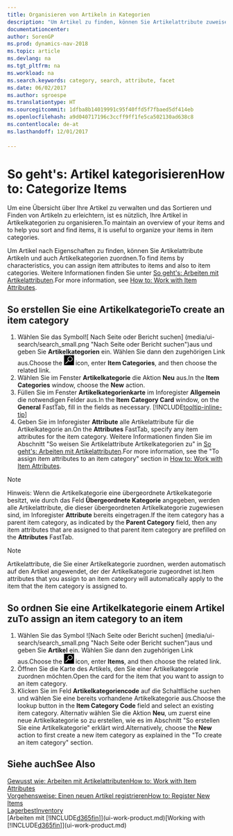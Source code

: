 ```yaml
---
title: Organisieren von Artikeln in Kategorien
description: "Um Artikel zu finden, können Sie Artikelattribute zuweisen und Artikel nach den definierten Kategorien organisieren."
documentationcenter: 
author: SorenGP
ms.prod: dynamics-nav-2018
ms.topic: article
ms.devlang: na
ms.tgt_pltfrm: na
ms.workload: na
ms.search.keywords: category, search, attribute, facet
ms.date: 06/02/2017
ms.author: sgroespe
ms.translationtype: HT
ms.sourcegitcommit: 1dfba8b14019991c95f40ffd5f7fbaed5df414eb
ms.openlocfilehash: a9d040717196c3ccff9ff1fe5ca502130ad638c8
ms.contentlocale: de-at
ms.lasthandoff: 12/01/2017

---
```

# <a name="how-to-categorize-items"></a><span data-ttu-id="3656c-103">So geht's: Artikel kategorisieren</span><span class="sxs-lookup"><span data-stu-id="3656c-103">How to: Categorize Items</span></span>
<span data-ttu-id="3656c-104">Um eine Übersicht über Ihre Artikel zu verwalten und das Sortieren und Finden von Artikeln zu erleichtern, ist es nützlich, Ihre Artikel in Artikelkategorien zu organisieren.</span><span class="sxs-lookup"><span data-stu-id="3656c-104">To maintain an overview of your items and to help you sort and find items, it is useful to organize your items in item categories.</span></span>

<span data-ttu-id="3656c-105">Um Artikel nach Eigenschaften zu finden, können Sie Artikelattribute Artikeln und auch Artikelkategorien zuordnen.</span><span class="sxs-lookup"><span data-stu-id="3656c-105">To find items by characteristics, you can assign item attributes to items and also to item categories.</span></span> <span data-ttu-id="3656c-106">Weitere Informationen finden Sie unter [So geht's: Arbeiten mit Artikelattributen](inventory-how-work-item-attributes.md).</span><span class="sxs-lookup"><span data-stu-id="3656c-106">For more information, see [How to: Work with Item Attributes](inventory-how-work-item-attributes.md).</span></span>

## <a name="to-create-an-item-category"></a><span data-ttu-id="3656c-107">So erstellen Sie eine Artikelkategorie</span><span class="sxs-lookup"><span data-stu-id="3656c-107">To create an item category</span></span>
1. <span data-ttu-id="3656c-108">Wählen Sie das Symbol![ Nach Seite oder Bericht suchen] (media/ui-search/search_small.png "Nach Seite oder Bericht suchen")aus und geben Sie **Artikelkategorien** ein. Wählen Sie dann den zugehörigen Link aus.</span><span class="sxs-lookup"><span data-stu-id="3656c-108">Choose the ![Search for Page or Report](media/ui-search/search_small.png "Search for Page or Report icon") icon, enter **Item Categories**, and then choose the related link.</span></span>
2. <span data-ttu-id="3656c-109">Wählen Sie im Fenster **Artikelkategorie** die Aktion **Neu** aus.</span><span class="sxs-lookup"><span data-stu-id="3656c-109">In the **Item Categories** window, choose the **New** action.</span></span>
3. <span data-ttu-id="3656c-110">Füllen Sie im Fenster **Artikelkategorienkarte** im Inforegister **Allgemein** die notwendigen Felder aus.</span><span class="sxs-lookup"><span data-stu-id="3656c-110">In the **Item Category Card** window, on the **General** FastTab, fill in the fields as necessary.</span></span> [!INCLUDE[tooltip-inline-tip](includes/tooltip-inline-tip_md.md)]
4. <span data-ttu-id="3656c-111">Geben Sie im Inforegister **Attribute** alle Artikelattribute für die Artikelkategorie an.</span><span class="sxs-lookup"><span data-stu-id="3656c-111">On the **Attributes** FastTab, specify any item attributes for the item category.</span></span> <span data-ttu-id="3656c-112">Weitere Informationen finden Sie im Abschnitt "So weisen Sie Artikelattribute Artikelkategorien zu" in [So geht's: Arbeiten mit Artikelattributen](inventory-how-work-item-attributes.md).</span><span class="sxs-lookup"><span data-stu-id="3656c-112">For more information, see the "To assign item attributes to an item category" section in [How to: Work with Item Attributes](inventory-how-work-item-attributes.md).</span></span>

> [!NOTE]  
>   <span data-ttu-id="3656c-113">Hinweis: Wenn die Artikelkategorie eine übergeordnete Artikelkategorie besitzt, wie durch das Feld **Übergeordnete Kategorie** angegeben, werden alle Artikelattribute, die dieser übergeordneten Artikelkategorie zugewiesen sind, im Inforegister **Attribute** bereits eingetragen.</span><span class="sxs-lookup"><span data-stu-id="3656c-113">If the item category has a parent item category, as indicated by the **Parent Category** field, then any item attributes that are assigned to that parent item category are prefilled on the **Attributes** FastTab.</span></span>

> [!NOTE]  
>   <span data-ttu-id="3656c-114">Artikelattribute, die Sie einer Artikelkategorie zuordnen, werden automatisch auf den Artikel angewendet, der der Artikelkategorie zugeordnet ist.</span><span class="sxs-lookup"><span data-stu-id="3656c-114">Item attributes that you assign to an item category will automatically apply to the item that the item category is assigned to.</span></span>

## <a name="to-assign-an-item-category-to-an-item"></a><span data-ttu-id="3656c-115">So ordnen Sie eine Artikelkategorie einem Artikel zu</span><span class="sxs-lookup"><span data-stu-id="3656c-115">To assign an item category to an item</span></span>
1. <span data-ttu-id="3656c-116">Wählen Sie das Symbol ![Nach Seite oder Bericht suchen] (media/ui-search/search_small.png "Nach Seite oder Bericht suchen")aus und geben Sie **Artikel** ein. Wählen Sie dann den zugehörigen Link aus.</span><span class="sxs-lookup"><span data-stu-id="3656c-116">Choose the ![Search for Page or Report](media/ui-search/search_small.png "Search for Page or Report icon") icon, enter **Items**, and then choose the related link.</span></span>
2. <span data-ttu-id="3656c-117">Öffnen Sie die Karte des Artikels, den Sie einer Artikelkategorie zuordnen möchten.</span><span class="sxs-lookup"><span data-stu-id="3656c-117">Open the card for the item that you want to assign to an item category.</span></span>
3. <span data-ttu-id="3656c-118">Klicken Sie im Feld **Artikelkategoriencode** auf die Schaltfläche suchen und wählen Sie eine bereits vorhandene Artikelkategorie aus.</span><span class="sxs-lookup"><span data-stu-id="3656c-118">Choose the lookup button in the **Item Category Code** field and select an existing item category.</span></span> <span data-ttu-id="3656c-119">Alternativ wählen Sie die Aktion **Neu**, um zuerst eine neue Artikelkategorie so zu erstellen, wie es im Abschnitt "So erstellen Sie eine Artikelkategorie" erklärt wird.</span><span class="sxs-lookup"><span data-stu-id="3656c-119">Alternatively, choose the **New** action to first create a new item category as explained in the "To create an item category" section.</span></span>

## <a name="see-also"></a><span data-ttu-id="3656c-120">Siehe auch</span><span class="sxs-lookup"><span data-stu-id="3656c-120">See Also</span></span>
[<span data-ttu-id="3656c-121">Gewusst wie: Arbeiten mit Artikelattributen</span><span class="sxs-lookup"><span data-stu-id="3656c-121">How to: Work with Item Attributes</span></span>](inventory-how-work-item-attributes.md)  
[<span data-ttu-id="3656c-122">Vorgehensweise: Einen neuen Artikel registrieren</span><span class="sxs-lookup"><span data-stu-id="3656c-122">How to: Register New Items</span></span>](inventory-how-register-new-items.md)  
[<span data-ttu-id="3656c-123">Lagerbest</span><span class="sxs-lookup"><span data-stu-id="3656c-123">Inventory</span></span>](inventory-manage-inventory.md)  
<span data-ttu-id="3656c-124">[Arbeiten mit [!INCLUDE[d365fin](includes/d365fin_md.md)]](ui-work-product.md)</span><span class="sxs-lookup"><span data-stu-id="3656c-124">[Working with [!INCLUDE[d365fin](includes/d365fin_md.md)]](ui-work-product.md)</span></span>

